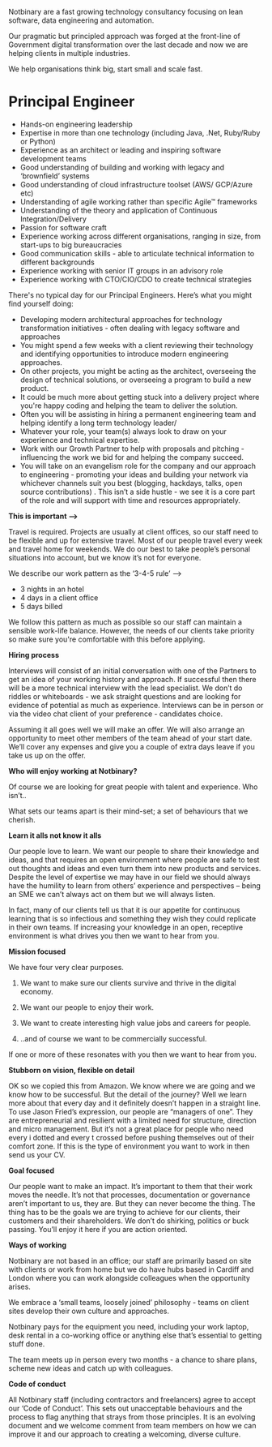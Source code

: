 Notbinary are a fast growing technology consultancy focusing on lean software, data engineering and automation.

Our pragmatic but principled approach was forged at the front-line of Government digital transformation over the last decade and now we are helping clients in multiple industries.

We help organisations think big, start small and scale fast.

# Principal Engineer

- Hands-on engineering leadership
- Expertise in more than one technology (including Java, .Net, Ruby/Ruby or Python)
- Experience as an architect or leading and inspiring software development teams
- Good understanding of building and working with legacy and ‘brownfield’ systems
- Good understanding of cloud infrastructure toolset (AWS/ GCP/Azure etc)
- Understanding of agile working rather than specific Agile™ frameworks
- Understanding of the theory and application of Continuous Integration/Delivery
- Passion for software craft
- Experience working across different organisations, ranging in size, from start-ups to big bureaucracies
- Good communication skills - able to articulate technical information to different backgrounds
- Experience working with senior IT groups in an advisory role
- Experience working with CTO/CIO/CDO to create technical strategies

There's no typical day for our Principal Engineers. Here’s what you might find yourself doing:

- Developing modern architectural approaches for technology transformation initiatives - often dealing with legacy software and approaches
- You might spend a few weeks with a client reviewing their technology and identifying opportunities to introduce modern engineering approaches.
- On other projects, you might be acting as the architect, overseeing the design of technical solutions, or overseeing a program to build a new product.
- It could be much more about getting stuck into a delivery project where you're happy coding and helping the team to deliver the solution.
- Often you will be assisting in hiring a permanent engineering team and helping identify a long term technology leader/
- Whatever your role, your team(s) always look to draw on your experience and technical expertise.
- Work with our Growth Partner to help with proposals and pitching - influencing the work we bid for and helping the company succeed.
- You will take on an evangelism role for the company and our approach to engineering - promoting your ideas and building your network via whichever channels suit you best (blogging, hackdays, talks, open source contributions) . This isn’t a side hustle - we see it is a core part of the role and will support with time and resources appropriately.



**This is important —>**

Travel is required. Projects are usually at client offices, so our staff need to be flexible and up for extensive travel. Most of our people travel every week and travel home for weekends. We do our best to take people’s personal situations into account, but we know it’s not for everyone.

We describe our work pattern as the ‘3-4-5 rule’ --> 

- 3 nights in an hotel
- 4 days in a client office
- 5 days billed

We follow this pattern as much as possible so our staff can maintain a sensible work-life balance. However, the needs of our clients take priority so make sure you're comfortable with this before applying.

**Hiring process**

Interviews will consist of an initial conversation with one of the Partners to get an idea of your working history and approach. If successful then there will be a more technical interview with the lead specialist. We don’t do riddles or whiteboards - we ask straight questions and are looking for evidence of potential as much as experience. Interviews can be in person or via the video chat client of your preference - candidates choice.

Assuming it all goes well we will make an offer.  We will also arrange an opportunity to meet other members of the team ahead of your start date. We’ll cover any expenses and give you a couple of extra days leave if you take us up on the offer.

**Who will enjoy working at Notbinary?**

Of course we are looking for great people with talent and experience. Who isn’t..

What sets our teams apart is their mind-set; a set of behaviours that we cherish.

**Learn it alls not know it alls**

Our people love to learn. We want our people to share their knowledge and ideas, and that requires an open environment where people are safe to test out thoughts and ideas and even turn them into new products and services. Despite the level of expertise we may have in our field we should always have the humility to learn from others’ experience and perspectives – being an SME we can’t always act on them but we will always listen.  

In fact, many of our clients tell us that it is our appetite for continuous learning that is so infectious and something they wish they could replicate in their own teams. If increasing your knowledge in an open, receptive environment is what drives you then we want to hear from you.

**Mission focused**

We have four very clear purposes. 


1) We want to make sure our clients survive and thrive in the digital economy.

2) We want our people to enjoy their work.

3) We want to create interesting high value jobs and careers for people.

4) ..and of course we want to be commercially successful.

If one or more of these resonates with you then we want to hear from you.

**Stubborn on vision, flexible on detail**

OK so we copied this from Amazon. We know where we are going and we know how to be successful. But the detail of the journey? Well we learn more about that every day and it definitely doesn’t happen in a straight line. To use Jason Fried’s expression, our people are “managers of one”. They are entrepreneurial and resilient with a  limited need for structure, direction and micro management. But it’s not a great place for people who need every i dotted and every t crossed before pushing themselves out of their comfort zone. If this is the type of environment you want to work in then send us your CV.

**Goal focused**

Our people want to make an impact. It’s important to them that their work moves the needle. It’s not that processes, documentation or governance aren’t important to us, they are. But they can never become the thing. The thing has to be the goals we are trying to achieve for our clients, their customers and their shareholders.  We don’t do shirking, politics or buck passing. You’ll enjoy it here if you are action oriented.

**Ways of working**

Notbinary are not based in an office; our staff are primarily based on site with clients or work from home but we do have hubs based in Cardiff and London where you can work alongside colleagues when the opportunity arises.

We embrace a ‘small teams, loosely joined’ philosophy - teams on client sites develop their own culture and approaches.

Notbinary pays for the equipment you need, including your work laptop, desk rental in a co-working office or anything else that’s essential to getting stuff done.

The team meets up in person every two months - a chance to share plans, scheme new ideas and catch up with colleagues.

**Code of conduct**

All Notbinary staff (including contractors and freelancers) agree to accept our ‘Code of Conduct’. This sets out unacceptable behaviours and the process to flag anything that strays from those principles. It is an evolving document and we welcome comment from team members on how we can improve it and our approach to creating a welcoming, diverse culture.
